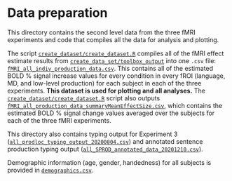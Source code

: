 # Data preparation

This directory contains the second level data from the three fMRI experiments and code that compiles all the data for analysis and plotting.

The script [`create_dataset/create_dataset.R`](create_dataset/create_dataset.R) compiles all of the fMRI effect estimate results from [`create_data_set/toolbox_output`](create_dataset/toolbox_output) into one `.csv` file: [`fMRI_all_indiv_production_data.csv`](fMRI_all_indiv_production_data.csv). This contains all of the estimated BOLD % signal increase values for every condition in every fROI (language, MD, and low-level production) for each subject in each of the three experiments. **This dataset is used for plotting and all analyses.** The [`create_dataset/create_dataset.R`](create_dataset/create_dataset.R) script also outputs [`fMRI_all_production_data_summaryMeanEffectSize.csv`](fMRI_all_production_data_summaryMeanEffectSize.csv), which contains the estimated BOLD % signal change values averaged over the subjects for each of the three fMRI experiments.

This directory also contains typing output for Experiment 3 ([`all_prodloc_typing_output_20200804.csv`](all_prodloc_typing_output_20200804.csv)) and annotated sentence production typing output ([`all_SPROD_annotated_data_20201210.csv`](all_SPROD_annotated_data_20201210.csv)).

Demographic information (age, gender, handedness) for all subjects is provided in [`demographics.csv`](demographics.csv).
